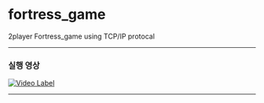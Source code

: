 # fortress_game
2player Fortress_game using TCP/IP protocal

------------

### 실행 영상
[![Video Label](http://img.youtube.com/vi/ZxURQlAbTBc/0.jpg)](https://youtu.be/ZxURQlAbTBc)

------------
